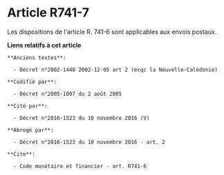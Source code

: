 # Article R741-7

Les dispositions de l'article R. 741-6 sont applicables aux envois postaux.

**Liens relatifs à cet article**

	**Anciens textes**:

	  - Décret n°2002-1440 2002-12-05 art 2 (ecqc la Nouvelle-Calédonie)

	**Codifié par**:

	  - Décret n°2005-1007 du 2 août 2005

	**Cité par**:

	  - Décret n°2016-1523 du 10 novembre 2016 (V)

	**Abrogé par**:

	  - Décret n°2016-1523 du 10 novembre 2016 - art. 2

	**Cite**:

	  - Code monétaire et financier - art. R741-6
